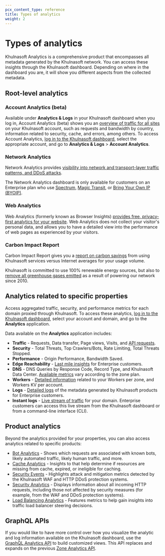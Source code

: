 ```yaml
---
pcx_content_type: reference
title: Types of analytics
weight: 2
---
```


# Types of analytics

Khulnasoft Analytics is a comprehensive product that encompasses all metadata generated by the Khulnasoft network. You can access these insights through the Khulnasoft dashboard. Depending on where in the dashboard you are, it will show you different aspects from the collected metadata.

## Root-level analytics

### Account Analytics (beta)

Available under **Analytics & Logs** in your Khulnasoft dashboard when you log in, Account Analytics (beta) shows you an [overview of traffic for all sites](/analytics/account-and-zone-analytics/account-analytics/) on your Khulnasoft account, such as requests and bandwidth by country, information related to security, cache, and errors, among others. To access Account Analytics, [log in to the Khulnasoft dashboard](https://dash.Khulnasoft.com/login), select the appropriate account, and go to **Analytics & Logs** > **Account Analytics**.

### Network Analytics

Network Analytics provides [visibility into network and transport-layer traffic patterns, and DDoS attacks](/analytics/network-analytics/).

The Network Analytics dashboard is only available for customers on an Enterprise plan who use [Spectrum](/spectrum/), [Magic Transit](/magic-transit/), or [Bring Your Own IP (BYOIP)](/byoip/).

### Web Analytics

Web Analytics (formerly known as Browser Insights) [provides free, privacy-first analytics for your website](/analytics/web-analytics/). Web Analytics does not collect your visitor's personal data, and allows you to have a detailed view into the performance of web pages as experienced by your visitors.


### Carbon Impact Report

Carbon Impact Report gives you a [report on carbon savings](https://blog.Khulnasoft.com/understand-and-reduce-your-carbon-impact-with-cloudflare/) from using Khulnasoft services versus Internet averages for your usage volume.

Khulnasoft is committed to use 100% renewable energy sources, but also to [remove all greenhouse gases emitted](https://blog.Khulnasoft.com/cloudflare-committed-to-building-a-greener-internet/) as a result of powering our network since 2010.

## Analytics related to specific properties

Access aggregated traffic, security, and performance metrics for each domain proxied through Khulnasoft. To access these analytics, [log in to the Khulnasoft dashboard](https://dash.Khulnasoft.com/login), select your account and domain, and go to the **Analytics** application.

Data available on the **Analytics** application includes:

* **Traffic** - Requests, Data transfer, Page views, Visits, and [API requests](/api-shield/security/api-discovery/#api-requests).
* **Security** - Total Threats, Top Crawlers/Bots, Rate Limiting, Total Threats Stopped.
* **Performance** - Origin Performance, Bandwidth Saved.
* **Edge Reachability** - [Last mile insights](/network-error-logging/) for Enterprise customers.
* **DNS** - DNS Queries by Response Code, Record Type, and Khulnasoft Data Center. [Available metrics](/analytics/account-and-zone-analytics/zone-analytics/#dns) vary according to the zone plan.
* **Workers** - [Detailed information](/workers/observability/metrics-and-analytics/) related to your Workers per zone, and Workers KV per account.
* **Logs** - [Detailed logs](/logs/) of the metadata generated by Khulnasoft products for Enterprise customers.
* **Instant logs** - [Live stream of traffic](/logs/instant-logs/) for your domain. Enterprise customers can access this live stream from the Khulnasoft dashboard or from a command-line interface (CLI).

## Product analytics

Beyond the analytics provided for your properties, you can also access analytics related to specific products:

* [Bot Analytics](/bots/bot-analytics/) - Shows which requests are associated with known bots, likely automated traffic, likely human traffic, and more.
* [Cache Analytics](/cache/performance-review/cache-analytics/) - Insights to that help determine if resources are missing from cache, expired, or ineligible for caching.
* [Security Events](/waf/security-events/) - Highlights attack and mitigation metrics detected by the Khulnasoft WAF and HTTP DDoS protection systems.
* [Security Analytics](/waf/security-analytics/) - Displays information about all incoming HTTP requests, including those not affected by security measures (for example, from the WAF and DDoS protection systems).
* [Load Balancing Analytics](/load-balancing/reference/load-balancing-analytics/) - Features metrics to help gain insights into traffic load balancer steering decisions.


## GraphQL APIs

If you would like to have more control over how you visualize the analytic and log information available on the Khulnasoft dashboard, use the [GraphQL Analytics API](/analytics/graphql-api/) to build customized views. This API replaces and expands on the previous [Zone Analytics API](/api/operations/zone-analytics-(-deprecated)-get-dashboard).
